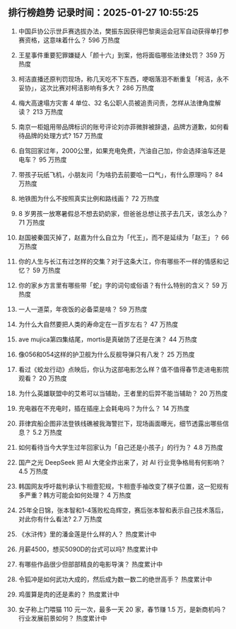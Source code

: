 
## 排行榜趋势 记录时间：2025-01-27 10:55:25
  
  1. 中国乒协公示世乒赛选拔办法，樊振东因获得巴黎奥运会冠军自动获得单打参赛资格，这意味着什么？ 596 万热度
    
  2. 王星事件重要犯罪嫌疑人「颜十六」到案，他将面临哪些法律处罚？ 359 万热度
    
  3. 柯洁直播还原判罚现场，称几天吃不下东西，哽咽落泪不断重复「柯洁，永不妥协」，这次比赛对柯洁影响有多大？ 286 万热度
    
  4. 梅大高速塌方灾害 4 单位、32 名公职人员被追责问责，怎样从法律角度解读？ 213 万热度
    
  5. 南京一柜姐用带品牌标识的账号评论刘亦菲微胖被辞退，品牌方道歉，如何看待品牌的处理方式? 157 万热度
    
  6. 自驾回家过年，2000公里，如果充电免费，汽油自己加，你会选择油车还是电车？ 95 万热度
    
  7. 带孩子玩纸飞机，小朋友问「为啥扔去前要哈一口气」，有什么原理吗？ 84 万热度
    
  8. 地铁图为什么不按照真实比例和路线画？ 72 万热度
    
  9. 8 岁男孩一放寒暑假总不想去奶奶家，但爸爸总想让孩子去几天，该怎么办？ 71 万热度
    
  10. 赵国被秦国灭掉了，赵嘉为什么自立为「代王」，而不是延续为「赵王」？ 66 万热度
    
  11. 你的人生与长江有过怎样的交集？对于这条大江，你有哪些不一样的情感和记忆？ 59 万热度
    
  12. 你的家乡方言里有哪些带「蛇」字的词句或俗语？有什么特别的含义？ 59 万热度
    
  13. 一人一道菜，年夜饭的必备菜是啥？ 59 万热度
    
  14. 为什么大自然要把人类的寿命定在一百岁左右？ 47 万热度
    
  15. ave mujica第四集结尾，mortis是真破防了还是在演？ 44 万热度
    
  16. 像056和054这样的护卫舰为什么反舰导弹只有八发？ 25 万热度
    
  17. 看过《蛟龙行动》点映后，你认为这部电影怎么样？值不值得春节走进电影院观看？ 20 万热度
    
  18. 为什么英雄联盟中的艾希可以当辅助，王者里的后羿不能当辅助？ 20 万热度
    
  19. 充电器在不充电时，插在插座上会耗电吗？为什么？ 14 万热度
    
  20. 菲律宾船企图非法登铁线礁被我海警拦下，现场画面曝光，细节透露出哪些信息？ 5.2 万热度
    
  21. 如何看待当今大学生过年回家认为「自己还是小孩子」的行为？ 4.8 万热度
    
  22. 国产之光 DeepSeek 把 AI 大佬全炸出来了，对 AI 行业竞争格局有何影响？ 4.5 万热度
    
  23. 韩国网友呼吁裁判承认卞相壹犯规，卞相壹手袖改变了棋子位置，这一犯规有多严重？韩方可能会如何处理？ 4 万热度
    
  24. 25年全日锦，张本智和1-4落败松岛辉空，赛后张本智和表示自己技术落后，对此你有什么看法? 2.7 万热度
    
  25. 《水浒传》里的潘金莲是什么样的人？ 热度累计中
    
  26. 月薪4500，想买5090D的台式可以吗? 热度累计中
    
  27. 有哪些作品很少但部部精良的电影导演？ 热度累计中
    
  28. 令狐冲是如何武功大成的，然后成为数一数二的绝世高手？ 热度累计中
    
  29. 鸡蛋算是肉的还是素的？ 热度累计中
    
  30. 女子称上门喂猫 110 元一次，最多一天 20 家，春节赚 1.5 万，是新商机吗？行业发展前景如何？ 热度累计中
    